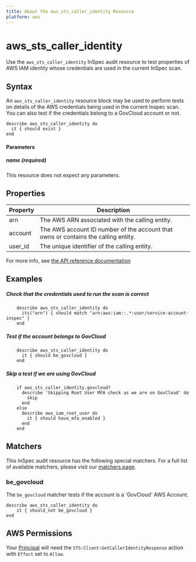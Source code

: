 ```yaml
---
title: About the aws_sts_caller_identity Resource
platform: aws
---
```


# aws\_sts\_caller\_identity

Use the `aws_sts_caller_identity` InSpec audit resource to test properties of AWS IAM identity whose credentials are used in the current InSpec scan.

## Syntax

An `aws_sts_caller_identity` resource block may be used to perform tests on details of the AWS credentials being used in the current Inspec scan. You can also test if the credentials belong to a GovCloud account or not.
   
    describe aws_sts_caller_identity do
      it { should exist }
    end
    
    
#### Parameters

##### name _(required)_

This resource does not expect any parameters.

## Properties

|Property                  | Description|
| ---                      | --- |
|arn                       | The AWS ARN associated with the calling entity. |
|account                   | The AWS account ID number of the account that owns or contains the calling entity. |
|user_id                   | The unique identifier of the calling entity. |

For more info, see [the API reference documentation](https://docs.aws.amazon.com/STS/latest/APIReference/API_GetCallerIdentity.html)

## Examples

##### Check that the credentials used to run the scan is correct
        describe aws_sts_caller_identity do
          its("arn") { should match "arn:aws:iam::.*:user/service-account-inspec" }
        end

##### Test if the account belongs to GovCloud
        describe aws_sts_caller_identity do
          it { should be_govcloud }
        end

##### Skip a test if we are using GovCloud
        if aws_sts_caller_identity.govcloud?
          describe 'Skipping Root User MFA check as we are on GovCloud' do
            skip
          end
        else
          describe aws_iam_root_user do
            it { should have_mfa_enabled }  
          end
        end

## Matchers

This InSpec audit resource has the following special matchers. For a full list of available matchers, please visit our [matchers page](https://www.inspec.io/docs/reference/matchers/).

### be_govcloud

The `be_govcloud` matcher tests if the account is a 'GovCloud' AWS Account.

    describe aws_sts_caller_identity do
        it { should_not be_govcloud }
    end

## AWS Permissions

Your [Principal](https://docs.aws.amazon.com/IAM/latest/UserGuide/intro-structure.html#intro-structure-principal) will need the `STS:Client:GetCallerIdentityResponse` action with `Effect` set to `Allow`.
